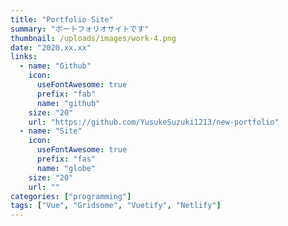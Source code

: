```yaml
---
title: "Portfolio Site"
summary: "ポートフォリオサイトです"
thumbnail: /uploads/images/work-4.png
date: "2020.xx.xx"
links: 
  - name: "Github"
    icon: 
      useFontAwesome: true
      prefix: "fab"
      name: "github"
    size: "20"
    url: "https://github.com/YusukeSuzuki1213/new-portfolio"
  - name: "Site"
    icon: 
      useFontAwesome: true
      prefix: "fas"
      name: "globe"
    size: "20"
    url: ""
categories: ["programming"]
tags: ["Vue", "Gridsome", "Vuetify", "Netlify"]
---
```


